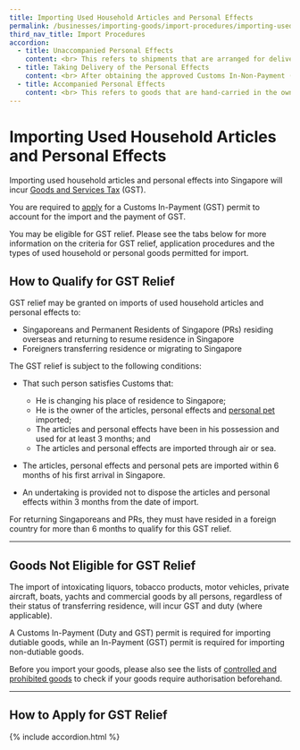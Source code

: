 ```yaml
---
title: Importing Used Household Articles and Personal Effects
permalink: /businesses/importing-goods/import-procedures/importing-used-household-articles-and-personal-effects
third_nav_title: Import Procedures
accordion: 
  - title: Unaccompanied Personal Effects
    content: <br> This refers to shipments that are arranged for delivery by the shipping, airline or forwarding agent appointed by the owner of the personal effects. <br><br> To apply, you or your appointed agent should <br><br> 1) Submit an online [Declaration of Facts (DOF)](https://www.tradenet.gov.sg/TN41/tds/pe/appFormPEServlet.do?action=formPrepareSTDAlone&APPLICATION_ID=TXWP){:target="_blank"} to Singapore Customs for an assessment of your eligibility for GST relief. <br><br> 2) Submit the following supporting documents to Singapore Customs for proof of transfer of residence to Singapore <br><br> -   Extract of passport particulars <br> -   Employment pass <br> -   Entry permit <br> -   Bill of lading/air waybill <br><br> If your employment pass is still being processed by the Ministry of Manpower (MOM), you should still complete the [DOF](https://www.tradenet.gov.sg/TN41/tds/pe/appFormPEServlet.do?action=formPrepareSTDAlone&APPLICATION_ID=TXWP){:target="_blank"} and submit to Singapore Customs <br><br> -   A copy of your employment pass application received by MOM; or <br> -   A letter from your employer confirming your employment; together with <br> -   A letter of undertaking from your employer to pay Singapore Customs the GST involved in the event your employment pass is not approved or if your employment is subsequently not taken up. <br><br> If you are not in Singapore, your employer or next-of-kin can provide a letter of undertaking to Singapore Customs stating that GST will be paid to Customs in the event that it is established (post-import) that you are not eligible for GST relief.<br><br> These supporting documents and the online DOF should be emailed to [customs_documentation@customs.gov.sg]. <br><br> 3) Check the status of your DOF application  [here](https://www.tradenet.gov.sg/TN41/tds/pe/appFormPEServlet.do?action=enquire&APPLICATION_ID=TXWP){:target="_blank"}. <br><br> 4) Declare a Customs In-Non Payment (GST relief) permit via TradeNetwithin 5 working days of receiving Customs’ approval of GST relief.<br><br> 5) If there are dutiable items in your shipment of personal effects, please declare an In-Payment (Duty and GST) permit. <br><br> 6) If you are assessed to be not eligible for GST relief, your DOF application will be rejected. You should inform your appointed agent to apply for the In-Payment (GST) permit to import your personal effects. <br><br> 
  - title: Taking Delivery of the Personal Effects
    content: <br> After obtaining the approved Customs In-Non-Payment (GST Relief) permit, your appointed agent must collect the goods on your behalf. <br><br> For goods imported by sea, please collect them from the PSA port area. For goods brought in by air, please collect them from the Changi Airfreight Centre. <br><br> At the entry point, please produce the goods, Customs In-Non Payment (GST Relief) permit and supporting documents to the checkpoint officers for clearance.  
  - title: Accompanied Personal Effects
    content: <br> This refers to goods that are hand-carried in the owner’s accompanied baggage upon his or her arrival in Singapore. <br><br> To apply for GST relief, the owner should complete the “[Application for GST Relief for Hand-Carried Used Household Articles and Personal Effects and Personal Pets](/eservices/customs-forms-and-service-links)” form with the following supporting documents for assessment of eligibility for GST relief at least 3 working days before arrival in Singapore <br><br> **Returning Singaporeans, Singapore Permanent Residents (PRs) working overseas, or new PRs** <br><br> -   Copy of passport or identity card (NRIC) <br> -   Proof of employment overseas (e.g., work permit visa, employment pass, letter of appointment) <br><br> **Returning Singaporeans & Permanent Residents studying overseas** <br><br> -   Copy of passport or identity card (NRIC) <br> -   Proof of overseas study (e.g., student visa, student pass) <br><br> **Foreigners transferring residence** <br><br> -   Copy of passport <br> -   Proof of transfer of residence to Singapore (e.g., employment pass, dependant pass, student pass) <br> -   Other supporting documents (e.g., letter of employment or a letter of undertaking from the local employer or in-principle approval from the Ministry of Manpower) <br><br>
---
```

 
# Importing Used Household Articles and Personal Effects

Importing used household articles and personal effects into Singapore will incur  [Goods and Services Tax](/businesses/valuation-duties-taxes-fees/goods-and-services-tax-gst) (GST).

You are required to  [apply](/businesses/importing-goods/import-procedures/) for a Customs In-Payment (GST) permit to account for the import and the payment of GST.

You may be eligible for GST relief. Please see the tabs below for more information on the criteria for GST relief, application procedures and the types of used household or personal goods permitted for import.

## How to Qualify for GST Relief
GST relief may be granted on imports of used household articles and personal effects to:

-   Singaporeans and Permanent Residents of Singapore (PRs) residing overseas and returning to resume residence in Singapore
-   Foreigners transferring residence or migrating to Singapore

The GST relief is subject to the following conditions:

-   That such person satisfies Customs that:
    
    -   He is changing his place of residence to Singapore;
    -   He is the owner of the articles, personal effects and [personal pet](/businesses/importing-goods/import-procedures/importing-of-personal-pets) imported;
    -   The articles and personal effects have been in his possession and used for at least 3 months; and
    -   The articles and personal effects are imported through air or sea.

-   The articles, personal effects and personal pets are imported within 6 months of his first arrival in Singapore.

-   An undertaking is provided not to dispose the articles and personal effects within 3 months from the date of import.

For returning Singaporeans and PRs, they must have resided in a foreign country for more than 6 months to qualify for this GST relief.

***

## Goods Not Eligible for GST Relief
The import of intoxicating liquors, tobacco products, motor vehicles, private aircraft, boats, yachts and commercial goods by all persons, regardless of their status of transferring residence, will incur GST and duty (where applicable).

A Customs In-Payment (Duty and GST) permit is required for importing dutiable goods, while an In-Payment (GST) permit is required for importing non-dutiable goods.

Before you import your goods, please also see the lists of [controlled and prohibited goods](/businesses/importing-goods/controlled-and-prohibited-goods-for-import) to check if your goods require authorisation beforehand.

***

## How to Apply for GST Relief

{% include accordion.html %}
